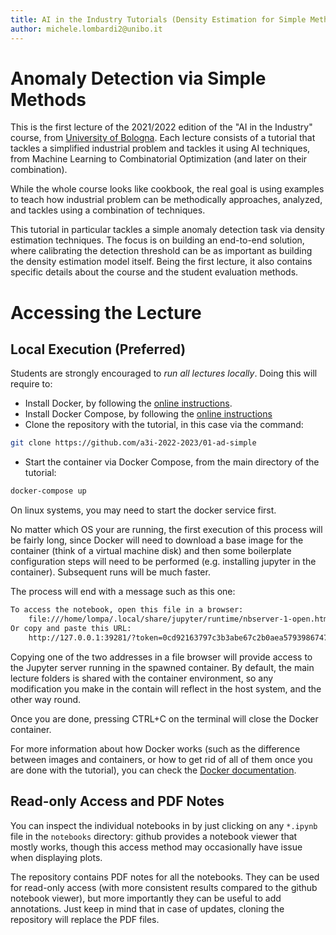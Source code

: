 ```yaml
---
title: AI in the Industry Tutorials (Density Estimation for Simple Methods)
author: michele.lombardi2@unibo.it
---
```


# Anomaly Detection via Simple Methods #

This is the first lecture of the 2021/2022 edition of the "AI in the Industry" course, from [University of Bologna](https://www.unibo.it). Each lecture consists of a tutorial that tackles a simplified industrial problem and tackles it using AI techniques, from Machine Learning to Combinatorial Optimization (and later on their combination).

While the whole course looks like cookbook, the real goal is using examples to teach how industrial problem can be methodically approaches, analyzed, and tackles using a combination of techniques.

This tutorial in particular tackles a simple anomaly detection task via density estimation techniques. The focus is on building an end-to-end solution, where calibrating the detection threshold can be as important as building the density estimation model itself. Being the first lecture, it also contains specific details about the course and the student evaluation methods.

# Accessing the Lecture #

## Local Execution (Preferred) ##

Students are strongly encouraged to _run all lectures locally_. Doing this will require to:

* Install Docker, by following the [online instructions](https://docs.docker.com/get-docker/).
* Install Docker Compose, by following the [online
instructions](https://docs.docker.com/compose/install/)
* Clone the repository with the tutorial, in this case via the command:
```sh
git clone https://github.com/a3i-2022-2023/01-ad-simple
```
* Start the container via Docker Compose, from the main directory of the
tutorial:
```sh
docker-compose up
```

On linux systems, you may need to start the docker service first.

No matter which OS your are running, the first execution of this process will be fairly long, since Docker will need to download a base image for the container (think of a virtual machine disk) and then some boilerplate configuration steps will need to be performed (e.g. installing jupyter in the container). Subsequent runs will be much faster.

The process will end with a message such as this one:
```sh
To access the notebook, open this file in a browser:
    file:///home/lompa/.local/share/jupyter/runtime/nbserver-1-open.html
Or copy and paste this URL:
    http://127.0.0.1:39281/?token=0cd92163797c3b3abe67c2b0aea57939867477d6068708a2
```
Copying one of the two addresses in a file browser will provide access to the Jupyter server running in the spawned container. By default, the main lecture folders is shared with the container environment, so any modification you make in the contain will reflect in the host system, and the other way round.

Once you are done, pressing CTRL+C on the terminal will close the Docker container.

For more information about how Docker works (such as the difference between images and containers, or how to get rid of all of them once you are done with the tutorial), you can check the [Docker documentation](https://docs.docker.com/).

## Read-only Access and PDF Notes ##

You can inspect the individual notebooks in by just clicking on any `*.ipynb` file in the `notebooks` directory: github provides a notebook viewer that mostly works, though this access method may occasionally have issue when displaying plots.

The repository contains PDF notes for all the notebooks. They can be used for read-only access (with more consistent results compared to the github notebook viewer), but more importantly they can be useful to add annotations. Just keep in mind that in case of updates, cloning the repository will replace the PDF files.
